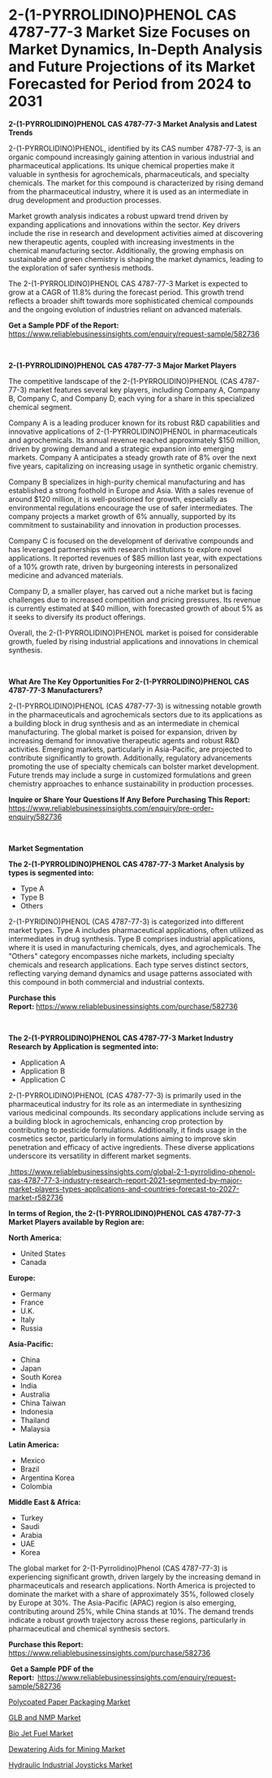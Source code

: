 <p><h1>2-(1-PYRROLIDINO)PHENOL CAS 4787-77-3 Market Size Focuses on Market Dynamics, In-Depth Analysis and Future Projections of its Market Forecasted for Period from 2024 to 2031</h1></p><p><strong>2-(1-PYRROLIDINO)PHENOL CAS 4787-77-3 Market Analysis and Latest Trends</strong></p>
<p><p>2-(1-PYRROLIDINO)PHENOL, identified by its CAS number 4787-77-3, is an organic compound increasingly gaining attention in various industrial and pharmaceutical applications. Its unique chemical properties make it valuable in synthesis for agrochemicals, pharmaceuticals, and specialty chemicals. The market for this compound is characterized by rising demand from the pharmaceutical industry, where it is used as an intermediate in drug development and production processes.</p><p>Market growth analysis indicates a robust upward trend driven by expanding applications and innovations within the sector. Key drivers include the rise in research and development activities aimed at discovering new therapeutic agents, coupled with increasing investments in the chemical manufacturing sector. Additionally, the growing emphasis on sustainable and green chemistry is shaping the market dynamics, leading to the exploration of safer synthesis methods.</p><p>The 2-(1-PYRROLIDINO)PHENOL CAS 4787-77-3 Market is expected to grow at a CAGR of 11.8% during the forecast period. This growth trend reflects a broader shift towards more sophisticated chemical compounds and the ongoing evolution of industries reliant on advanced materials.</p></p>
<p><strong>Get a Sample PDF of the Report:&nbsp;</strong> <a href="https://www.reliablebusinessinsights.com/enquiry/request-sample/582736?utm_campaign=1135&utm_medium=2&utm_source=Github&utm_content=ia&utm_term=12102024&utm_id=2-1-pyrrolidinophenol-cas-4787-77-3">https://www.reliablebusinessinsights.com/enquiry/request-sample/582736</a></p>
<p>&nbsp;</p>
<p><strong>2-(1-PYRROLIDINO)PHENOL CAS 4787-77-3 Major Market Players</strong></p>
<p><p>The competitive landscape of the 2-(1-PYRROLIDINO)PHENOL (CAS 4787-77-3) market features several key players, including Company A, Company B, Company C, and Company D, each vying for a share in this specialized chemical segment. </p><p>Company A is a leading producer known for its robust R&D capabilities and innovative applications of 2-(1-PYRROLIDINO)PHENOL in pharmaceuticals and agrochemicals. Its annual revenue reached approximately $150 million, driven by growing demand and a strategic expansion into emerging markets. Company A anticipates a steady growth rate of 8% over the next five years, capitalizing on increasing usage in synthetic organic chemistry.</p><p>Company B specializes in high-purity chemical manufacturing and has established a strong foothold in Europe and Asia. With a sales revenue of around $120 million, it is well-positioned for growth, especially as environmental regulations encourage the use of safer intermediates. The company projects a market growth of 6% annually, supported by its commitment to sustainability and innovation in production processes.</p><p>Company C is focused on the development of derivative compounds and has leveraged partnerships with research institutions to explore novel applications. It reported revenues of $85 million last year, with expectations of a 10% growth rate, driven by burgeoning interests in personalized medicine and advanced materials.</p><p>Company D, a smaller player, has carved out a niche market but is facing challenges due to increased competition and pricing pressures. Its revenue is currently estimated at $40 million, with forecasted growth of about 5% as it seeks to diversify its product offerings.</p><p>Overall, the 2-(1-PYRROLIDINO)PHENOL market is poised for considerable growth, fueled by rising industrial applications and innovations in chemical synthesis.</p></p>
<p>&nbsp;</p>
<p><strong>What Are The Key Opportunities For 2-(1-PYRROLIDINO)PHENOL CAS 4787-77-3 Manufacturers?</strong></p>
<p><p>2-(1-PYRROLIDINO)PHENOL (CAS 4787-77-3) is witnessing notable growth in the pharmaceuticals and agrochemicals sectors due to its applications as a building block in drug synthesis and as an intermediate in chemical manufacturing. The global market is poised for expansion, driven by increasing demand for innovative therapeutic agents and robust R&D activities. Emerging markets, particularly in Asia-Pacific, are projected to contribute significantly to growth. Additionally, regulatory advancements promoting the use of specialty chemicals can bolster market development. Future trends may include a surge in customized formulations and green chemistry approaches to enhance sustainability in production processes.</p></p>
<p><strong>Inquire or Share Your Questions If Any Before Purchasing This Report:</strong> <a href="https://www.reliablebusinessinsights.com/enquiry/pre-order-enquiry/582736?utm_campaign=1135&utm_medium=2&utm_source=Github&utm_content=ia&utm_term=12102024&utm_id=2-1-pyrrolidinophenol-cas-4787-77-3">https://www.reliablebusinessinsights.com/enquiry/pre-order-enquiry/582736</a></p>
<p>&nbsp;</p>
<p><strong>Market Segmentation</strong></p>
<p><strong>The 2-(1-PYRROLIDINO)PHENOL CAS 4787-77-3 Market Analysis by types is segmented into:</strong></p>
<p><ul><li>Type A</li><li>Type B</li><li>Others</li></ul></p>
<p><p>2-(1-PYRIDINO)PHENOL (CAS 4787-77-3) is categorized into different market types. Type A includes pharmaceutical applications, often utilized as intermediates in drug synthesis. Type B comprises industrial applications, where it is used in manufacturing chemicals, dyes, and agrochemicals. The "Others" category encompasses niche markets, including specialty chemicals and research applications. Each type serves distinct sectors, reflecting varying demand dynamics and usage patterns associated with this compound in both commercial and industrial contexts.</p></p>
<p><strong>Purchase this Report:&nbsp;</strong><a href="https://www.reliablebusinessinsights.com/purchase/582736?utm_campaign=1135&utm_medium=2&utm_source=Github&utm_content=ia&utm_term=12102024&utm_id=2-1-pyrrolidinophenol-cas-4787-77-3">https://www.reliablebusinessinsights.com/purchase/582736</a></p>
<p>&nbsp;</p>
<p><strong>The 2-(1-PYRROLIDINO)PHENOL CAS 4787-77-3 Market Industry Research by Application is segmented into:</strong></p>
<p><ul><li>Application A</li><li>Application B</li><li>Application C</li></ul></p>
<p><p>2-(1-PYRROLIDINO)PHENOL (CAS 4787-77-3) is primarily used in the pharmaceutical industry for its role as an intermediate in synthesizing various medicinal compounds. Its secondary applications include serving as a building block in agrochemicals, enhancing crop protection by contributing to pesticide formulations. Additionally, it finds usage in the cosmetics sector, particularly in formulations aiming to improve skin penetration and efficacy of active ingredients. These diverse applications underscore its versatility in different market segments.</p></p>
<p><a href="https://www.reliablebusinessinsights.com/global-2-1-pyrrolidino-phenol-cas-4787-77-3-industry-research-report-2021-segmented-by-major-market-players-types-applications-and-countries-forecast-to-2027-market-r582736?utm_campaign=1135&utm_medium=2&utm_source=Github&utm_content=ia&utm_term=12102024&utm_id=2-1-pyrrolidinophenol-cas-4787-77-3">&nbsp;https://www.reliablebusinessinsights.com/global-2-1-pyrrolidino-phenol-cas-4787-77-3-industry-research-report-2021-segmented-by-major-market-players-types-applications-and-countries-forecast-to-2027-market-r582736</a></p>
<p><strong>In terms of Region, the 2-(1-PYRROLIDINO)PHENOL CAS 4787-77-3 Market Players available by Region are:</strong></p>
<p>
    <p> <strong> North America: </strong>
        <ul>
            <li>United States</li>
            <li>Canada</li>
        </ul>
        </p> 
    <p> <strong> Europe: </strong>
        <ul>
            <li>Germany</li>
            <li>France</li>
            <li>U.K.</li>
            <li>Italy</li>
            <li>Russia</li>
        </ul>
        </p> 
    <p> <strong> Asia-Pacific: </strong>
        <ul>
            <li>China</li>
            <li>Japan</li>
            <li>South Korea</li>
            <li>India</li>
            <li>Australia</li>
            <li>China Taiwan</li>
            <li>Indonesia</li>
            <li>Thailand</li>
            <li>Malaysia</li>
        </ul>
        </p> 
    <p> <strong> Latin America: </strong>
        <ul>
            <li>Mexico</li>
            <li>Brazil</li>
            <li>Argentina Korea</li>
            <li>Colombia</li>
        </ul>
        </p> 
    <p> <strong> Middle East & Africa: </strong>
        <ul>
            <li>Turkey</li>
            <li>Saudi</li>
            <li>Arabia</li>
            <li>UAE</li>
            <li>Korea</li>
        </ul>
    </p>
    </p>
<p><p>The global market for 2-(1-Pyrrolidino)Phenol (CAS 4787-77-3) is experiencing significant growth, driven largely by the increasing demand in pharmaceuticals and research applications. North America is projected to dominate the market with a share of approximately 35%, followed closely by Europe at 30%. The Asia-Pacific (APAC) region is also emerging, contributing around 25%, while China stands at 10%. The demand trends indicate a robust growth trajectory across these regions, particularly in pharmaceutical and chemical synthesis sectors.</p></p>
<p><strong>Purchase this Report: </strong><a href="https://www.reliablebusinessinsights.com/purchase/582736?utm_campaign=1135&utm_medium=2&utm_source=Github&utm_content=ia&utm_term=12102024&utm_id=2-1-pyrrolidinophenol-cas-4787-77-3">https://www.reliablebusinessinsights.com/purchase/582736</a></p>
<p>&nbsp;<strong>Get a Sample PDF of the Report:&nbsp;&nbsp;</strong><a href="https://www.reliablebusinessinsights.com/enquiry/request-sample/582736?utm_campaign=1135&utm_medium=2&utm_source=Github&utm_content=ia&utm_term=12102024&utm_id=2-1-pyrrolidinophenol-cas-4787-77-3">https://www.reliablebusinessinsights.com/enquiry/request-sample/582736</a></p>
<p><strong></strong></p>
<p><p><a href="https://www.linkedin.com/pulse/emerging-technologies-reshaping-polycoated-paper-sjcqe?utm_campaign=1135&utm_medium=2&utm_source=Github&utm_content=ia&utm_term=12102024&utm_id=2-1-pyrrolidinophenol-cas-4787-77-3">Polycoated Paper Packaging Market</a></p><p><a href="https://github.com/maq4brod/Market-Research-Report-List-1/blob/main/glb-and-nmp-market.md?utm_campaign=1135&utm_medium=2&utm_source=Github&utm_content=ia&utm_term=12102024&utm_id=2-1-pyrrolidinophenol-cas-4787-77-3">GLB and NMP Market</a></p><p><a href="https://github.com/kimhelmer83/Market-Research-Report-List-1/blob/main/bio-jet-fuel-market.md?utm_campaign=1135&utm_medium=2&utm_source=Github&utm_content=ia&utm_term=12102024&utm_id=2-1-pyrrolidinophenol-cas-4787-77-3">Bio Jet Fuel Market</a></p><p><a href="https://www.linkedin.com/pulse/dewatering-aids-mining-market-global-trends-forecast-2024-2031-kvwkf?utm_campaign=1135&utm_medium=2&utm_source=Github&utm_content=ia&utm_term=12102024&utm_id=2-1-pyrrolidinophenol-cas-4787-77-3">Dewatering Aids for Mining Market</a></p><p><a href="https://www.linkedin.com/pulse/hydraulic-industrial-joysticks-spectrum-usage-patterns-sector-khcwe?utm_campaign=1135&utm_medium=2&utm_source=Github&utm_content=ia&utm_term=12102024&utm_id=2-1-pyrrolidinophenol-cas-4787-77-3">Hydraulic Industrial Joysticks Market</a></p></p>